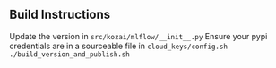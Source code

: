 ## Build Instructions

Update the version in `src/kozai/mlflow/__init__.py`
Ensure your pypi credentials are in a sourceable file in `cloud_keys/config.sh`
`./build_version_and_publish.sh`